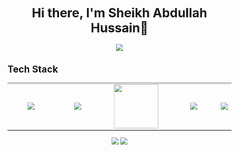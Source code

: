 <body>
  <div align="center">
    <h1> Hi there, I'm Sheikh Abdullah Hussain👋 <a href="https://https://github.com/SheikhAbdullah1/"></h1>
  </div>
<p align="center">
<a href="[https://github.com/hammad-air](https://https://github.com/SheikhAbdullah1/)"><img src="https://readme-typing-svg.herokuapp.com/?lines=Fronted+and+Web+Developer;Gen+Ai+Chatbot+Developer&font=Roboto&size=26&duration=3500&pause=500&center=true&width=500&height=50&color=eab676"></a>
	
<h2>Tech Stack</h2>

<table width="100">
<tr>
    <td align='center' width="200">
        <img src="https://firebasestorage.googleapis.com/v0/b/foodapp-lqii.appspot.com/o/internee.pk%20raphics%2Fopenai-chatgpt-logo-icon-free-png.webp?alt=media&token=7f1e7f67-d80a-4e04-9d39-c37007c3f547" >
    </td>

  <td align='center' width="200">
        <img src="https://firebasestorage.googleapis.com/v0/b/foodapp-lqii.appspot.com/o/internee.pk%20raphics%2Fgoogle-ai-gemini91216.logowik.com.webp?alt=media&token=2e4ad51e-4dec-4382-927b-0c2fdf5faa46"  >
    </td>
  <td align='center' width="200">
        <img src="https://www.svgrepo.com/show/353648/dialogflow.svg" width="100">
    </td>
 <td align='center' width="200">
        <img src="https://www.vectorlogo.zone/logos/reactjs/reactjs-ar21.svg">
    </td>
    <td align='center'>
        <img src="https://github.com/abranhe/programming-languages-logos/blob/master/src/javascript/javascript.svg">
    </td>
<!--     <td align='center'>
        <img src="https://firebasestorage.googleapis.com/v0/b/foodapp-lqii.appspot.com/o/internee.pk%20raphics%2Fmain-qimg-28cadbd02699c25a88e5c78d73c7babc.webp?alt=media&token=e03aae20-c058-41a3-942b-162fdc622bd5">
    </td> -->
</tr>
 

    
</table>
</p>
<p align="center">
<a href="https://www.linkedin.com/in/sheikhabdullah01/"><img src="https://img.shields.io/badge/-Hammad%20Sheikh-0077B5?style=flat&logo=Linkedin&logoColor=white"/></a>
<a href="mailto:abdullahhussain0501@gmail.com"><img src="https://img.shields.io/badge/-hammadn788@gmail.com-D14836?style=flat&logo=Gmail&logoColor=white"/></a>
<!-- <a href="https://www.instagram.com/hammad2980/"><img src="https://img.shields.io/badge/-@hammad2980-E4405F?style=flat&logo=Instagram&logoColor=white"/></a> -->
 </p>
 
<br>

